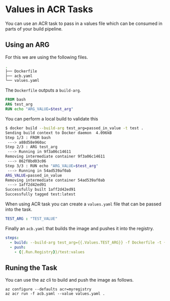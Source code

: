 # Values in ACR Tasks 

You can use an ACR task to pass in a values file which can be consumed in parts of your build pipeline. 

## Using an ARG

For this we are using the following files.

```bash
.
├── Dockerfile
├── acb.yaml
└── values.yaml

```

The `Dockerfile`  outputs a `build-arg`.

```Dockerfile
FROM bash
ARG test_arg
RUN echo "ARG_VALUE=$test_arg"
```

You can perform a local build to validate this 

```bash
$ docker build --build-arg test_arg=passed_in_value -t test .
Sending build context to Docker daemon  4.096kB
Step 1/3 : FROM bash
 ---> a88d58e960ac
Step 2/3 : ARG test_arg
 ---> Running in 9f3a06c14611
Removing intermediate container 9f3a06c14611
 ---> 862f8bd03c06
Step 3/3 : RUN echo "ARG_VALUE=$test_arg"
 ---> Running in 54ad539af0ab
ARG_VALUE=passed_in_value
Removing intermediate container 54ad539af0ab
 ---> 1aff2d42ed91
Successfully built 1aff2d42ed91
Successfully tagged test:latest
```

When using ACR task you can create a `values.yaml` file that can be passed into the task. 

```yaml
TEST_ARG : "TEST_VALUE"
```

Finally an `acb.yaml` that builds the image and pushes it into the registry. 

```yaml
steps:
  - build: --build-arg test_arg={{.Values.TEST_ARG}} -f Dockerfile -t {{.Run.Registry}}/test:values .
  - push: 
    - {{.Run.Registry}}/test:values

```

## Runing the Task

You can use the az cli to build and push the image as follows. 

```
az configure --defaults acr=myregistry
az acr run -f acb.yaml --value values.yaml .
```

